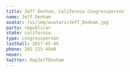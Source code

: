 ```yaml
---
title: Jeff Denham, California Congressperson
name: Jeff Denham
avatar: /ui/img/avatars/Jeff_Denham.jpg
party: republican
state: california
type: congressperson
lasthall: 2017-05-09
phone: 202-225-4540
never: 
twitter: RepJeffDenham
---
```

